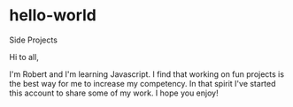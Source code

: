 # hello-world
Side Projects

Hi to all,

I'm Robert and I'm learning Javascript.  I find that working on fun projects is the best way for me to increase my competency.  In that spirit I've started this account to share some of my work.  I hope you enjoy!
